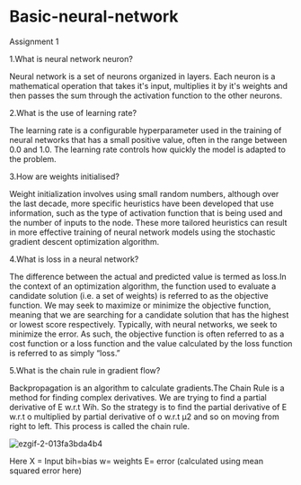 # Basic-neural-network
Assignment 1

1.What is neural network neuron?

Neural network is a set of neurons organized in layers. Each neuron is a mathematical operation that takes it's input, multiplies it by it's weights and then passes the sum through the activation function to the other neurons.



2.What is the use of learning rate?

 The learning rate is a configurable hyperparameter used in the training of neural networks that has a small positive value, often in the range between 0.0 and 1.0. The learning rate controls how quickly the model is adapted to the problem.

3.How are weights initialised?

 Weight initialization involves using small random numbers, although over the last  decade, more specific heuristics have been developed that use information, such as the type of activation function that is being used and the number of inputs to the node.
These more tailored heuristics can result in more effective training of neural network models using the stochastic gradient descent optimization algorithm.

4.What is loss in a neural network?

The difference between the actual and predicted value is termed as loss.In the context of an optimization algorithm, the function used to evaluate a candidate solution (i.e. a set of weights) is referred to as the objective function.
We may seek to maximize or minimize the objective function, meaning that we are searching for a candidate solution that has the highest or lowest score respectively.
Typically, with neural networks, we seek to minimize the error. As such, the objective function is often referred to as a cost function or a loss function and the value calculated by the loss function is referred to as simply “loss.”
 
5.What is the chain rule in gradient flow?

Backpropagation is an algorithm to calculate gradients.The Chain Rule is a method for finding complex derivatives.
We are trying to find a partial derivative of E w.r.t Wih. So the strategy is to find the partial derivative of E w.r.t o multiplied by partial derivative of o w.r.t μ2 and so on moving from right to left. This process is called the chain rule.
 

![ezgif-2-013fa3bda4b4](https://user-images.githubusercontent.com/42990724/134621996-43fd3ebf-fe9b-4327-a7d3-3af44abbfeb0.gif)




Here X = Input
bih=bias
w= weights
E= error (calculated using mean squared error here)
 
 
 
 
 



